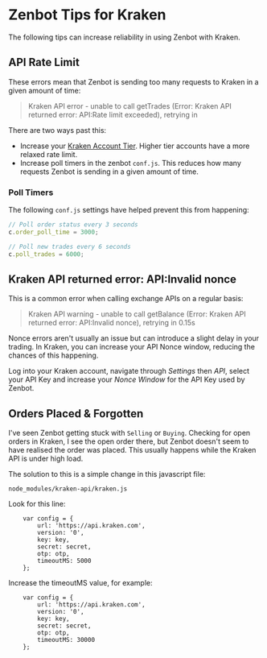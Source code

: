 # Zenbot Tips for Kraken

The following tips can increase reliability in using Zenbot with Kraken.

## API Rate Limit

These errors mean that Zenbot is sending too many requests to Kraken in a given amount of time:

> Kraken API error - unable to call getTrades (Error: Kraken API returned error: API:Rate limit exceeded), retrying in

There are two ways past this:

- Increase your [Kraken Account Tier](https://support.kraken.com/hc/en-us/articles/206548367-What-is-the-API-call-rate-limit-). Higher tier accounts have a more relaxed rate limit.
- Increase poll timers in the zenbot `conf.js`. This reduces how many requests Zenbot is sending in a given amount of time.

### Poll Timers

The following `conf.js` settings have helped prevent this from happening:

```javascript
// Poll order status every 3 seconds
c.order_poll_time = 3000;

// Poll new trades every 6 seconds
c.poll_trades = 6000;
```

## Kraken API returned error: API:Invalid nonce

This is a common error when calling exchange APIs on a regular basis:

> Kraken API warning - unable to call getBalance (Error: Kraken API returned error: API:Invalid nonce), retrying in 0.15s

Nonce errors aren't usually an issue but can introduce a slight delay in your trading. In Kraken, you can increase your API Nonce window, reducing the chances of this happening.

Log into your Kraken account, navigate through _Settings_ then _API_, select your API Key and increase your _Nonce Window_ for the API Key used by Zenbot.

## Orders Placed & Forgotten

I've seen Zenbot getting stuck with `Selling` or `Buying`. Checking for open orders in Kraken, I see the open order there, but Zenbot doesn't seem to have realised the order was placed. This usually happens while the Kraken API is under high load.

The solution to this is a simple change in this javascript file:

```
node_modules/kraken-api/kraken.js
```

Look for this line:

```
	var config = {
		url: 'https://api.kraken.com',
		version: '0',
		key: key,
		secret: secret,
		otp: otp,
		timeoutMS: 5000
	};
```

Increase the timeoutMS value, for example:

```
	var config = {
		url: 'https://api.kraken.com',
		version: '0',
		key: key,
		secret: secret,
		otp: otp,
		timeoutMS: 30000
	};
```
